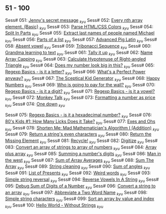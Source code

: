 ## 51 - 100

Sess# 051: [Jenny's secret message](https://www.codewars.com/kata/55225023e1be1ec8bc000390) <sub>_kyu_</sub>
Sess# 052: [Every nth array element. (Basic)](https://www.codewars.com/kata/5753b987aeb792508d0010e2) <sub>_kyu_</sub>
Sess# 053: [Parse HTML/CSS Colors](https://www.codewars.com/kata/58b57ae2724e3c63df000006) <sub>_kyu_</sub>
Sess# 054: [Split In Parts](https://www.codewars.com/kata/5650ab06d11d675371000003) <sub>_kyu_</sub>
Sess# 055: [Extract last names of people named Michael](https://www.codewars.com/kata/580741302e14acaef900015a) <sub>_kyu_</sub>
Sess# 056: [Parts of a list](https://www.codewars.com/kata/56f3a1e899b386da78000732) <sub>_kyu_</sub>
Sess# 057: [Advanced Pig Latin](https://www.codewars.com/kata/533c46b140aafec05b000d31) <sub>_kyu_</sub>
Sess# 058: [Absent vowel](https://www.codewars.com/kata/56414fdc6488ee99db00002c) <sub>_kyu_</sub>
Sess# 059: [Tribonacci Sequence](https://www.codewars.com/kata/556deca17c58da83c00002db) <sub>_kyu_</sub>
Sess# 060: [Grandma learning to text](https://www.codewars.com/kata/5a043fbef3251a5a2b0002b0) <sub>_kyu_</sub>
Sess# 061: [Tally it up](https://www.codewars.com/kata/5630d1747935943168000013) <sub>_kyu_</sub>
Sess# 062: [Name Array Capping](https://www.codewars.com/kata/5356ad2cbb858025d800111d) <sub>_kyu_</sub>
Sess# 063: [Calculate Hypotenuse of Right-angled Triangle](https://www.codewars.com/kata/525a3d6b85a9a47fcf00055a) <sub>_kyu_</sub>
Sess# 064: [Does my number look big in this?](https://www.codewars.com/kata/5287e858c6b5a9678200083c) <sub>_kyu_</sub>
Sess# 065: [Regexp Basics - is it a letter?](https://www.codewars.com/kata/567de72e8b3621b3c300000b) <sub>_kyu_</sub>
Sess# 066: [What's a Perfect Power anyway?](https://www.codewars.com/kata/54d4c8b08776e4ad92000835) <sub>_kyu_</sub>
Sess# 067: [The Sceptical Kid Generator](https://www.codewars.com/kata/570957fc20a35bd2df0004f9) <sub>_kyu_</sub>
Sess# 068: [Happy Numbers](https://www.codewars.com/kata/59d53c3039c23b404200007e) <sub>_kyu_</sub>
Sess# 069: [Who is going to pay for the wall?](https://www.codewars.com/kata/58bf9bd943fadb2a980000a7) <sub>_kyu_</sub>
Sess# 070: [Regexp Basics - is it a digit?](https://www.codewars.com/kata/567bf4f7ee34510f69000032) <sub>_kyu_</sub>
Sess# 071: [Regexp Basics - is it a vowel?](https://www.codewars.com/kata/567bed99ee3451292c000025) <sub>_kyu_</sub>
Sess# 072: [Monkey Talk](https://www.codewars.com/kata/59f897ecc374cb9ed90000c2) <sub>_kyu_</sub>
Sess# 073: [Formatting a number as price](https://www.codewars.com/kata/5318f00b31b30925fd0001f8) <sub>_kyu_</sub>
Sess# 074: [One down](https://www.codewars.com/kata/56419475931903e9d1000087) <sub>_kyu_</sub>

Sess# 075: [Regexp Basics - is it a hexadecimal number?](https://www.codewars.com/kata/567c9f56d83baeed8300000f) <sub>_kyu_</sub>
Sess# 076: [80's Kids #1: How Many Licks Does it Take?](https://www.codewars.com/kata/566091b73e119a073100003a) <sub>_kyu_</sub>
Sess# 077: [Exes and Ohs](https://www.codewars.com/kata/55908aad6620c066bc00002a) <sub>_kyu_</sub>
Sess# 078: [Shorten Me: Mad Mathematician's Algorithm I (Addition)](https://www.codewars.com/kata/5a6855c2e6be38cdbf000026) <sub>_kyu_</sub>
Sess# 079: [Return a string's even characters](https://www.codewars.com/kata/566044325f8fddc1c000002c) <sub>_kyu_</sub>
Sess# 080: [Return the Missing Element](https://www.codewars.com/kata/5299413901337c637e000004) <sub>_kyu_</sub>
Sess# 081: [Recycle!](https://www.codewars.com/kata/59fb783bab11f89202001083) <sub>_kyu_</sub>
Sess# 082: [Digitize](https://www.codewars.com/kata/5417423f9e2e6c2f040002ae) <sub>_kyu_</sub>
Sess# 083: [Convert an array of strings to array of numbers](https://www.codewars.com/kata/5783d8f3202c0e486c001d23) <sub>_kyu_</sub>
Sess# 084: [Array plus array](https://www.codewars.com/kata/5a2be17aee1aaefe2a000151) <sub>_kyu_</sub>
Sess# 085: [Summing a number's digits](https://www.codewars.com/kata/52f3149496de55aded000410) <sub>_kyu_</sub>
Sess# 086: [Man in the west](https://www.codewars.com/kata/59bd5dc270a3b7350c00008b) <sub>_kyu_</sub>
Sess# 087: [Sum of Array Averages](https://www.codewars.com/kata/56d5166ec87df55dbe000063) <sub>_kyu_</sub>
Sess# 088: [Sum The Array](https://www.codewars.com/kata/56bdf9d50d0b6433df001074) <sub>_kyu_</sub>
Sess# 089: [String cleaning](https://www.codewars.com/kata/57e1e61ba396b3727c000251) <sub>_kyu_</sub>
Sess# 090: [Sum of angles](https://www.codewars.com/kata/5a03b3f6a1c9040084001765) <sub>_kyu_</sub>
Sess# 091: [List of Presents](https://www.codewars.com/kata/5a84d485742ba347b90006b7) <sub>_kyu_</sub>
Sess# 092: [Weird words](https://www.codewars.com/kata/57b2020eb69bfcbf64000375) <sub>_kyu_</sub>
Sess# 093: [Simple string reversal](https://www.codewars.com/kata/5a71939d373c2e634200008e) <sub>_kyu_</sub>
Sess# 094: [Reverse Vowels In A String](https://www.codewars.com/kata/585db3e8eec141ce9a00008f) <sub>_kyu_</sub>
Sess# 095: [Debug Sum of Digits of a Number](https://www.codewars.com/kata/563d59dd8e47a5ed220000ba) <sub>_kyu_</sub>
Sess# 096: [Convert a string to an array](https://www.codewars.com/kata/57e76bc428d6fbc2d500036d) <sub>_kyu_</sub>
Sess# 097: [Abbreviate a Two Word Name](https://www.codewars.com/kata/57eadb7ecd143f4c9c0000a3) <sub>_kyu_</sub>
Sess# 098: [Simple string characters](https://www.codewars.com/kata/5a29a0898f27f2d9c9000058) <sub>_kyu_</sub>
Sess# 099: [Sort an array by value and index](https://www.codewars.com/kata/58e0cb3634a3027180000040) <sub>_kyu_</sub>
Sess# 100: [Hello World - Without Strings](https://www.codewars.com/kata/584c7b1e2cb5e1a727000047) <sub>_kyu_</sub>
